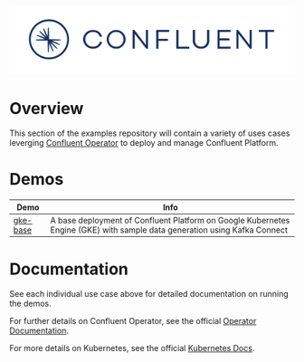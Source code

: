 ![image](../images/confluent-logo-300-2.png)

# Overview

This section of the examples repository will contain a variety of uses cases leverging [Confluent Operator](https://docs.confluent.io/current/installation/operator/index.html)  to deploy and manage Confluent Platform.

# Demos 
| Demo | Info |
|---|---|
| [gke-base](https://docs.confluent.io/current/tutorials/kubernetes/gke-base/docs/index.html) | A base deployment of Confluent Platform on Google Kubernetes Engine (GKE) with sample data generation using Kafka Connect|

# Documentation
See each individual use case above for detailed documentation on running the demos.

For further details on Confluent Operator, see the official [Operator Documentation](https://docs.confluent.io/current/installation/operator/co-deployment.html).

For more details on Kubernetes, see the official [Kubernetes Docs](https://kubernetes.io/docs/home/).
